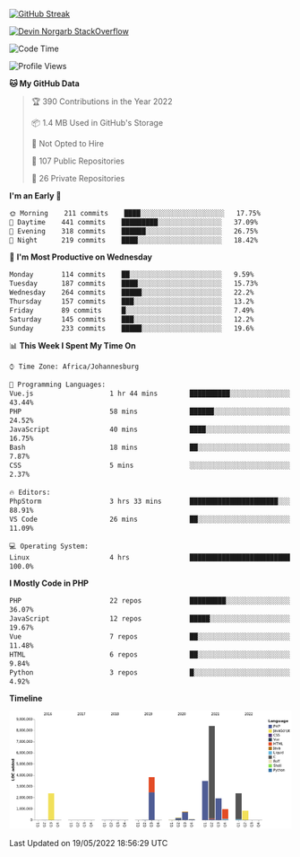 
[![GitHub Streak](http://github-readme-streak-stats.herokuapp.com?user=DevinNorgarb&date_format=M%20j%5B%2C%20Y%5D)](https://git.io/streak-stats)


[![Devin Norgarb StackOverflow](https://github-readme-stackoverflow.vercel.app/?userID=4993755)](https://stackoverflow.com/users/4993755/devin-norgarb)

<!--START_SECTION:waka-->
![Code Time](http://img.shields.io/badge/Code%20Time-0%20secs-blue)

![Profile Views](http://img.shields.io/badge/Profile%20Views-0-blue)

**🐱 My GitHub Data** 

> 🏆 390 Contributions in the Year 2022
 > 
> 📦 1.4 MB Used in GitHub's Storage 
 > 
> 🚫 Not Opted to Hire
 > 
> 📜 107 Public Repositories 
 > 
> 🔑 26 Private Repositories  
 > 
**I'm an Early 🐤** 

```text
🌞 Morning    211 commits    ████░░░░░░░░░░░░░░░░░░░░░   17.75% 
🌆 Daytime    441 commits    █████████░░░░░░░░░░░░░░░░   37.09% 
🌃 Evening    318 commits    ██████░░░░░░░░░░░░░░░░░░░   26.75% 
🌙 Night      219 commits    ████░░░░░░░░░░░░░░░░░░░░░   18.42%

```
📅 **I'm Most Productive on Wednesday** 

```text
Monday       114 commits    ██░░░░░░░░░░░░░░░░░░░░░░░   9.59% 
Tuesday      187 commits    ████░░░░░░░░░░░░░░░░░░░░░   15.73% 
Wednesday    264 commits    █████░░░░░░░░░░░░░░░░░░░░   22.2% 
Thursday     157 commits    ███░░░░░░░░░░░░░░░░░░░░░░   13.2% 
Friday       89 commits     █░░░░░░░░░░░░░░░░░░░░░░░░   7.49% 
Saturday     145 commits    ███░░░░░░░░░░░░░░░░░░░░░░   12.2% 
Sunday       233 commits    █████░░░░░░░░░░░░░░░░░░░░   19.6%

```


📊 **This Week I Spent My Time On** 

```text
⌚︎ Time Zone: Africa/Johannesburg

💬 Programming Languages: 
Vue.js                   1 hr 44 mins        ██████████░░░░░░░░░░░░░░░   43.44% 
PHP                      58 mins             ██████░░░░░░░░░░░░░░░░░░░   24.52% 
JavaScript               40 mins             ████░░░░░░░░░░░░░░░░░░░░░   16.75% 
Bash                     18 mins             ██░░░░░░░░░░░░░░░░░░░░░░░   7.87% 
CSS                      5 mins              ░░░░░░░░░░░░░░░░░░░░░░░░░   2.37%

🔥 Editors: 
PhpStorm                 3 hrs 33 mins       ██████████████████████░░░   88.91% 
VS Code                  26 mins             ██░░░░░░░░░░░░░░░░░░░░░░░   11.09%

💻 Operating System: 
Linux                    4 hrs               █████████████████████████   100.0%

```

**I Mostly Code in PHP** 

```text
PHP                      22 repos            █████████░░░░░░░░░░░░░░░░   36.07% 
JavaScript               12 repos            █████░░░░░░░░░░░░░░░░░░░░   19.67% 
Vue                      7 repos             ██░░░░░░░░░░░░░░░░░░░░░░░   11.48% 
HTML                     6 repos             ██░░░░░░░░░░░░░░░░░░░░░░░   9.84% 
Python                   3 repos             █░░░░░░░░░░░░░░░░░░░░░░░░   4.92%

```


**Timeline**

![Chart not found](https://raw.githubusercontent.com/DevinNorgarb/DevinNorgarb/main/charts/bar_graph.png) 


 Last Updated on 19/05/2022 18:56:29 UTC
<!--END_SECTION:waka-->

